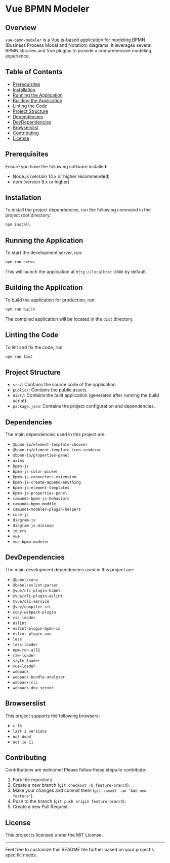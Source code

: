 # Vue BPMN Modeler

## Overview
`vue-bpmn-modeler` is a Vue.js-based application for modeling BPMN (Business Process Model and Notation) diagrams. It leverages several BPMN libraries and Vue plugins to provide a comprehensive modeling experience.

## Table of Contents
- [Prerequisites](#prerequisites)
- [Installation](#installation)
- [Running the Application](#running-the-application)
- [Building the Application](#building-the-application)
- [Linting the Code](#linting-the-code)
- [Project Structure](#project-structure)
- [Dependencies](#dependencies)
- [DevDependencies](#devdependencies)
- [Browserslist](#browserslist)
- [Contributing](#contributing)
- [License](#license)

## Prerequisites
Ensure you have the following software installed:
- Node.js (version 14.x or higher recommended)
- npm (version 6.x or higher)

## Installation
To install the project dependencies, run the following command in the project root directory:

```bash
npm install
```

## Running the Application
To start the development server, run:

```bash
npm run serve
```

This will launch the application at `http://localhost:8080` by default.

## Building the Application
To build the application for production, run:

```bash
npm run build
```

The compiled application will be located in the `dist` directory.

## Linting the Code
To lint and fix the code, run:

```bash
npm run lint
```

## Project Structure
- `src/`: Contains the source code of the application.
- `public/`: Contains the public assets.
- `dist/`: Contains the built application (generated after running the build script).
- `package.json`: Contains the project configuration and dependencies.

## Dependencies
The main dependencies used in this project are:

- `@bpmn-io/element-template-chooser`
- `@bpmn-io/element-template-icon-renderer`
- `@bpmn-io/properties-panel`
- `axios`
- `bpmn-js`
- `bpmn-js-color-picker`
- `bpmn-js-connectors-extension`
- `bpmn-js-create-append-anything`
- `bpmn-js-element-templates`
- `bpmn-js-properties-panel`
- `camunda-bpmn-js-behaviors`
- `camunda-bpmn-moddle`
- `camunda-modeler-plugin-helpers`
- `core-js`
- `diagram-js`
- `diagram-js-minimap`
- `jquery`
- `vue`
- `vue-bpmn-modeler`

## DevDependencies
The main development dependencies used in this project are:

- `@babel/core`
- `@babel/eslint-parser`
- `@vue/cli-plugin-babel`
- `@vue/cli-plugin-eslint`
- `@vue/cli-service`
- `@vue/compiler-sfc`
- `copy-webpack-plugin`
- `css-loader`
- `eslint`
- `eslint-plugin-bpmn-io`
- `eslint-plugin-vue`
- `less`
- `less-loader`
- `npm-run-all2`
- `raw-loader`
- `style-loader`
- `vue-loader`
- `webpack`
- `webpack-bundle-analyzer`
- `webpack-cli`
- `webpack-dev-server`

## Browserslist
This project supports the following browsers:

- `> 1%`
- `last 2 versions`
- `not dead`
- `not ie 11`

## Contributing
Contributions are welcome! Please follow these steps to contribute:

1. Fork the repository.
2. Create a new branch (`git checkout -b feature-branch`).
3. Make your changes and commit them (`git commit -am 'Add new feature'`).
4. Push to the branch (`git push origin feature-branch`).
5. Create a new Pull Request.

## License
This project is licensed under the MIT License.

---

Feel free to customize this README file further based on your project's specific needs.